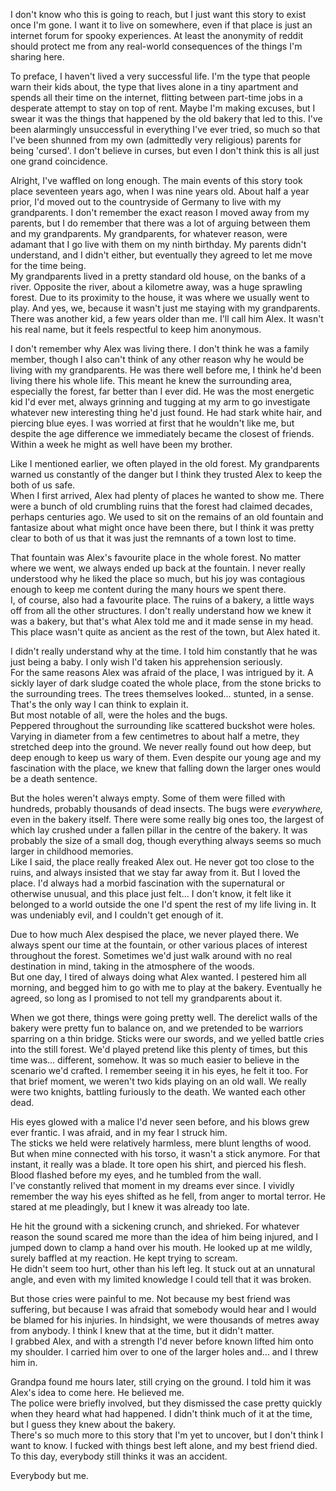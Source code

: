 I don't know who this is going to reach, but I just want this story to exist once I'm gone. I want it to live on somewhere, even if that place is just an internet forum for spooky experiences. At least the anonymity of reddit should protect me from any real-world consequences of the things I'm sharing here.

To preface, I haven't lived a very successful life. I'm the type that people warn their kids about, the type that lives alone in a tiny apartment and spends all their time on the internet, flitting between part-time jobs in a desperate attempt to stay on top of rent. Maybe I'm making excuses, but I swear it was the things that happened by the old bakery that led to this. I've been alarmingly unsuccessful in everything I've ever tried, so much so that I've been shunned from my own (admittedly very religious) parents for being 'cursed'. I don't believe in curses, but even I don't think this is all just one grand coincidence.

Alright, I've waffled on long enough. The main events of this story took place seventeen years ago, when I was nine years old. About half a year prior, I'd moved out to the countryside of Germany to live with my grandparents. I don't remember the exact reason I moved away from my parents, but I do remember that there was a lot of arguing between them and my grandparents. My grandparents, for whatever reason, were adamant that I go live with them on my ninth birthday. My parents didn't understand, and I didn't either, but eventually they agreed to let me move for the time being.  
My grandparents lived in a pretty standard old house, on the banks of a river. Opposite the river, about a kilometre away, was a huge sprawling forest. Due to its proximity to the house, it was where we usually went to play. And yes, we, because it wasn't just me staying with my grandparents. There was another kid, a few years older than me. I'll call him Alex. It wasn't his real name, but it feels respectful to keep him anonymous.

I don't remember why Alex was living there. I don't think he was a family member, though I also can't think of any other reason why he would be living with my grandparents. He was there well before me, I think he'd been living there his whole life. This meant he knew the surrounding area, especially the forest, far better than I ever did. He was the most energetic kid I'd ever met, always grinning and tugging at my arm to go investigate whatever new interesting thing he'd just found. He had stark white hair, and piercing blue eyes. I was worried at first that he wouldn't like me, but despite the age difference we immediately became the closest of friends. Within a week he might as well have been my brother.

Like I mentioned earlier, we often played in the old forest. My grandparents warned us constantly of the danger but I think they trusted Alex to keep the both of us safe.  
When I first arrived, Alex had plenty of places he wanted to show me. There were a bunch of old crumbling ruins that the forest had claimed decades, perhaps centuries ago. We used to sit on the remains of an old fountain and fantasize about what might once have been there, but I think it was pretty clear to both of us that it was just the remnants of a town lost to time.

That fountain was Alex's favourite place in the whole forest. No matter where we went, we always ended up back at the fountain. I never really understood why he liked the place so much, but his joy was contagious enough to keep me content during the many hours we spent there.  
I, of course, also had a favourite place. The ruins of a bakery, a little ways off from all the other structures. I don't really understand how we knew it was a bakery, but that's what Alex told me and it made sense in my head. This place wasn't quite as ancient as the rest of the town, but Alex hated it.

I didn't really understand why at the time. I told him constantly that he was just being a baby. I only wish I'd taken his apprehension seriously.  
For the same reasons Alex was afraid of the place, I was intrigued by it. A sickly layer of dark sludge coated the whole place, from the stone bricks to the surrounding trees. The trees themselves looked... stunted, in a sense. That's the only way I can think to explain it.  
But most notable of all, were the holes and the bugs.  
Peppered throughout the surrounding like scattered buckshot were holes. Varying in diameter from a few centimetres to about half a metre, they stretched deep into the ground. We never really found out how deep, but deep enough to keep us wary of them. Even despite our young age and my fascination with the place, we knew that falling down the larger ones would be a death sentence.

But the holes weren't always empty. Some of them were filled with hundreds, probably thousands of dead insects. The bugs were *everywhere,* even in the bakery itself. There were some really big ones too, the largest of which lay crushed under a fallen pillar in the centre of the bakery. It was probably the size of a small dog, though everything always seems so much larger in childhood memories.  
Like I said, the place really freaked Alex out. He never got too close to the ruins, and always insisted that we stay far away from it. But I loved the place. I'd always had a morbid fascination with the supernatural or otherwise unusual, and this place just felt... I don't know, it felt like it belonged to a world outside the one I'd spent the rest of my life living in. It was undeniably evil, and I couldn't get enough of it.

Due to how much Alex despised the place, we never played there. We always spent our time at the fountain, or other various places of interest throughout the forest. Sometimes we'd just walk around with no real destination in mind, taking in the atmosphere of the woods.  
But one day, I tired of always doing what Alex wanted. I pestered him all morning, and begged him to go with me to play at the bakery. Eventually he agreed, so long as I promised to not tell my grandparents about it.

When we got there, things were going pretty well. The derelict walls of the bakery were pretty fun to balance on, and we pretended to be warriors sparring on a thin bridge. Sticks were our swords, and we yelled battle cries into the still forest. We'd played pretend like this plenty of times, but this time was... different, somehow. It was so much easier to believe in the scenario we'd crafted. I remember seeing it in his eyes, he felt it too. For that brief moment, we weren't two kids playing on an old wall. We really were two knights, battling furiously to the death. We wanted each other dead.

His eyes glowed with a malice I'd never seen before, and his blows grew ever frantic. I was afraid, and in my fear I struck him.  
The sticks we held were relatively harmless, mere blunt lengths of wood. But when mine connected with his torso, it wasn't a stick anymore. For that instant, it really was a blade. It tore open his shirt, and pierced his flesh. Blood flashed before my eyes, and he tumbled from the wall.  
I've constantly relived that moment in my dreams ever since. I vividly remember the way his eyes shifted as he fell, from anger to mortal terror. He stared at me pleadingly, but I knew it was already too late.

He hit the ground with a sickening crunch, and shrieked. For whatever reason the sound scared me more than the idea of him being injured, and I jumped down to clamp a hand over his mouth. He looked up at me wildly, surely baffled at my reaction. He kept trying to scream.  
He didn't seem too hurt, other than his left leg. It stuck out at an unnatural angle, and even with my limited knowledge I could tell that it was broken.

But those cries were painful to me. Not because my best friend was suffering, but because I was afraid that somebody would hear and I would be blamed for his injuries. In hindsight, we were thousands of metres away from anybody. I think I knew that at the time, but it didn't matter.  
I grabbed Alex, and with a strength I'd never before known lifted him onto my shoulder. I carried him over to one of the larger holes and... and I threw him in.

Grandpa found me hours later, still crying on the ground. I told him it was Alex's idea to come here. He believed me.  
The police were briefly involved, but they dismissed the case pretty quickly when they heard what had happened. I didn't think much of it at the time, but I guess they knew about the bakery.  
There's so much more to this story that I'm yet to uncover, but I don't think I want to know. I fucked with things best left alone, and my best friend died. To this day, everybody still thinks it was an accident.

Everybody but me.
